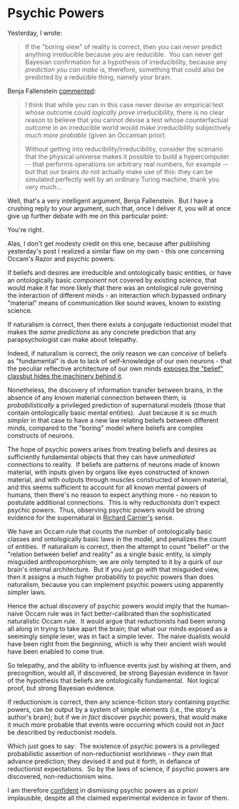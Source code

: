 
# Psychic Powers

Yesterday, I wrote:

> If the "boring view" of reality is correct, then you can *never*
> predict anything irreducible because *you* are reducible.  You can
> never get Bayesian confirmation for a hypothesis of irreducibility,
> because any *prediction you can make* is, therefore, something that
> could also be predicted by a reducible thing, namely your brain.

Benja Fallenstein
[commented](http://www.overcomingbias.com/2008/09/excluding-the-s.html#comment-130388082):

> I think that while you can in this case never devise an empirical
> test whose outcome could *logically prove* irreducibility, there is
> no clear reason to believe that you cannot devise a test whose
> counterfactual outcome in an irreducible world would make
> irreducibility subjectively *much more probable* (given an Occamian
> prior).
> 
> Without getting into reducibility/irreducibility, consider the
> scenario that the physical universe makes it possible to build a
> hypercomputer -- that performs operations on arbitrary real
> numbers, for example -- but that our brains do not actually make
> use of this: they can be simulated perfectly well by an ordinary
> Turing machine, thank you very much...

Well, that's a very intelligent argument, Benja Fallenstein.  But I
have a crushing reply to your argument, such that, once I deliver
it, you will at once give up further debate with me on this
particular point:

You're right.

Alas, I don't get modesty credit on this one, because after
publishing yesterday's post I realized a similar flaw on my own -
this one concerning Occam's Razor and psychic powers:

If beliefs and desires are irreducible and ontologically basic
entities, or have an ontologically basic *component* not covered by
existing science, that would make it far more likely that there was
an ontological rule governing the interaction of different minds -
an interaction which bypassed ordinary "material" means of
communication like sound waves, known to existing science.

If naturalism is correct, then there exists a conjugate
reductionist model that makes the *same predictions* as any
concrete prediction that any parapsychologist can make about
telepathy.

Indeed, if naturalism is correct, the only reason we can *conceive*
of beliefs as "fundamental" is due to lack of self-knowledge of our
own neurons - that the peculiar reflective architecture of our own
minds
[exposes the "belief" class](/lw/sp/detached_lever_fallacy/)[but hides the machinery behind it](/lw/sp/detached_lever_fallacy/).

Nonetheless, the discovery of information transfer between brains,
in the absence of any known material connection between them, is
*probabilistically* a privileged prediction of supernatural models
(those that contain ontologically basic mental entities).  Just
because it is so much *simpler* in that case to have a new law
relating beliefs between different minds, compared to the "boring"
model where beliefs are complex constructs of neurons.

The hope of psychic powers arises from treating beliefs and desires
as sufficiently fundamental objects that they can have *unmediated*
connections to reality.  If beliefs are patterns of neurons made of
known material, with inputs given by organs like eyes constructed
of known material, and with outputs through muscles constructed of
known material, and this seems sufficient to account for all known
mental powers of humans, then there's no reason to expect anything
more - no reason to postulate additional connections.  This is why
reductionists don't expect psychic powers.  Thus, observing psychic
powers would be strong evidence for the supernatural in
[Richard Carrier's](/lw/tv/excluding_the_supernatural/) sense.

We have an Occam rule that counts the number of ontologically basic
classes and ontologically basic laws in the model, and penalizes
the count of entities.  If naturalism is correct, then the attempt
to count "belief" or the "relation between belief and reality" as a
single basic entity, is simply misguided anthropomorphism; we are
only tempted to it by a quirk of our brain's internal
architecture.  But if you *just go with* that misguided view, then
it assigns a much higher probability to psychic powers than does
naturalism, because you can implement psychic powers using
apparently simpler laws.

Hence the actual discovery of psychic powers would imply that the
human-naive Occam rule was in fact better-calibrated than the
sophisticated naturalistic Occam rule.  It would argue that
reductionists had been wrong all along in trying to take apart the
brain; that what our minds exposed as a seemingly simple lever, was
in fact a simple lever.  The naive dualists would have been right
from the beginning, which is why their ancient wish would have been
enabled to come true.

So telepathy, and the ability to influence events just by wishing
at them, and precognition, would all, if discovered, be strong
Bayesian evidence in favor of the hypothesis that beliefs are
ontologically fundamental.  Not logical proof, but strong Bayesian
evidence.

If reductionism is correct, then any science-fiction story
containing psychic powers, can be output by a system of simple
elements (i.e., the story's author's brain); but if we *in fact*
discover psychic powers, that would make it much more probable that
events were occurring which could not *in fact* be described by
reductionist models.

Which just goes to say:  The existence of psychic powers is a
privileged probabilistic assertion of non-reductionist worldviews -
*they own* that advance prediction; they devised it and put it
forth, in defiance of reductionist expectations.  So by the laws of
science, if psychic powers are discovered, non-reductionism wins.

I am therefore [confident](/lw/ig/i_defy_the_data/) in dismissing
psychic powers as *a priori* implausible, despite all the claimed
experimental evidence in favor of them.
